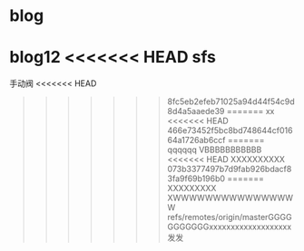 # blog
blog12
<<<<<<< HEAD
sfs
=======
手动阀
<<<<<<< HEAD
>>>>>>> 8fc5eb2efeb71025a94d44f54c9d8d4a5aaede39
=======
xx
<<<<<<< HEAD
>>>>>>> 466e73452f5bc8bd748644cf01664a1726ab6ccf
=======
qqqqqq
VBBBBBBBBBBB
<<<<<<< HEAD
XXXXXXXXXX
>>>>>>> 073b3377497b7d9fab926bdacf83fa9f69b196b0
=======
XXXXXXXXX
XWWWWWWWWWWWWWWWW
>>>>>>> refs/remotes/origin/masterGGGGGGGGGGGxxxxxxxxxxxxxxxxxxx发发
